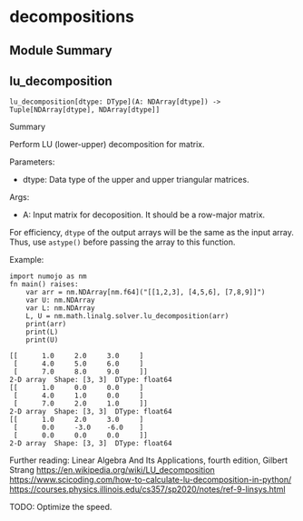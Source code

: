 



# decompositions

##  Module Summary
  

## lu_decomposition


```Mojo
lu_decomposition[dtype: DType](A: NDArray[dtype]) -> Tuple[NDArray[dtype], NDArray[dtype]]
```  
Summary  
  
Perform LU (lower-upper) decomposition for matrix.  
  
Parameters:  

- dtype: Data type of the upper and upper triangular matrices.
  
Args:  

- A: Input matrix for decoposition. It should be a row-major matrix.


For efficiency, `dtype` of the output arrays will be the same as the input
array. Thus, use `astype()` before passing the array to this function.

Example:
```
import numojo as nm
fn main() raises:
    var arr = nm.NDArray[nm.f64]("[[1,2,3], [4,5,6], [7,8,9]]")
    var U: nm.NDArray
    var L: nm.NDArray
    L, U = nm.math.linalg.solver.lu_decomposition(arr)
    print(arr)
    print(L)
    print(U)
```
```console
[[      1.0     2.0     3.0     ]
 [      4.0     5.0     6.0     ]
 [      7.0     8.0     9.0     ]]
2-D array  Shape: [3, 3]  DType: float64
[[      1.0     0.0     0.0     ]
 [      4.0     1.0     0.0     ]
 [      7.0     2.0     1.0     ]]
2-D array  Shape: [3, 3]  DType: float64
[[      1.0     2.0     3.0     ]
 [      0.0     -3.0    -6.0    ]
 [      0.0     0.0     0.0     ]]
2-D array  Shape: [3, 3]  DType: float64
```

Further reading:
    Linear Algebra And Its Applications, fourth edition, Gilbert Strang
    https://en.wikipedia.org/wiki/LU_decomposition
    https://www.scicoding.com/how-to-calculate-lu-decomposition-in-python/
    https://courses.physics.illinois.edu/cs357/sp2020/notes/ref-9-linsys.html

TODO: Optimize the speed.